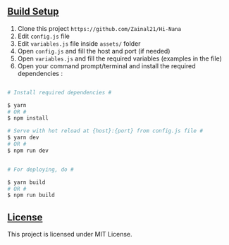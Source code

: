 
## <u>Build Setup</u>

1. Clone this project `https://github.com/Zainal21/Hi-Nana`
2. Edit `config.js` file
3. Edit `variables.js` file inside `assets/` folder
4. Open `config.js` and fill the host and port (if needed)
5. Open `variables.js` and fill the required variables (examples in the file)
6. Open your command prompt/terminal and install the required dependencies :

```bash

# Install required dependencies #

$ yarn
# OR #
$ npm install

# Serve with hot reload at {host}:{port} from config.js file #
$ yarn dev
# OR #
$ npm run dev


# For deploying, do #

$ yarn build
# OR #
$ npm run build
```

## <u>License</u>
This project is licensed under MIT License.
